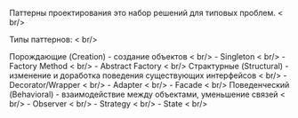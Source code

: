 Паттерны проектирования это набор решений для типовых проблем. < br/>

Типы паттернов: < br/>

  Порождающие (Creation) - создание объектов < br/>
    - Singleton < br/>
    - Factory Method < br/>
    - Abstract Factory < br/>
  Страктурные (Structural) - изменение и доработка поведения существующих интерфейсов < br/>
    - Decorator/Wrapper < br/>
    - Adapter < br/>
    - Facade < br/>
  Поведенческий (Behavioral) - взаимодействие между объектами, уменьшение связей < br/>
    - Observer < br/>
    - Strategy < br/>
    - State < br/>
